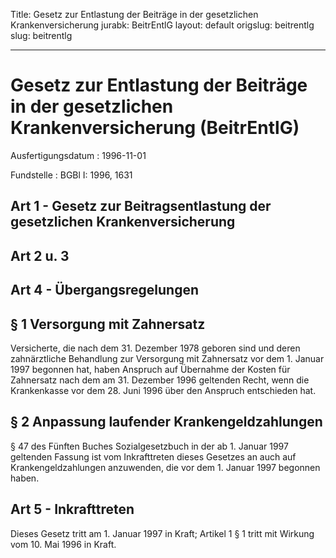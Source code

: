 Title: Gesetz zur Entlastung der Beiträge in der gesetzlichen Krankenversicherung
jurabk: BeitrEntlG
layout: default
origslug: beitrentlg
slug: beitrentlg

---

# Gesetz zur Entlastung der Beiträge in der gesetzlichen Krankenversicherung (BeitrEntlG)

Ausfertigungsdatum
:   1996-11-01

Fundstelle
:   BGBl I: 1996, 1631



## Art 1 - Gesetz zur Beitragsentlastung der gesetzlichen Krankenversicherung



## Art 2 u. 3



## Art 4 - Übergangsregelungen



## § 1 Versorgung mit Zahnersatz

Versicherte, die nach dem 31. Dezember 1978 geboren sind und deren
zahnärztliche Behandlung zur Versorgung mit Zahnersatz vor dem 1.
Januar 1997 begonnen hat, haben Anspruch auf Übernahme der Kosten für
Zahnersatz nach dem am 31. Dezember 1996 geltenden Recht, wenn die
Krankenkasse vor dem 28. Juni 1996 über den Anspruch entschieden hat.


## § 2 Anpassung laufender Krankengeldzahlungen

§ 47 des Fünften Buches Sozialgesetzbuch in der ab 1. Januar 1997
geltenden Fassung ist vom Inkrafttreten dieses Gesetzes an auch auf
Krankengeldzahlungen anzuwenden, die vor dem 1. Januar 1997 begonnen
haben.


## Art 5 - Inkrafttreten

Dieses Gesetz tritt am 1. Januar 1997 in Kraft; Artikel 1 § 1 tritt
mit Wirkung vom 10. Mai 1996 in Kraft.

